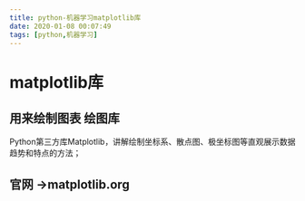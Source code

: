 ```yaml
---
title: python-机器学习matplotlib库
date: 2020-01-08 00:07:49
tags: [python,机器学习]
---
```


# matplotlib库

## 用来绘制图表 绘图库

Python第三方库Matplotlib，讲解绘制坐标系、散点图、极坐标图等直观展示数据趋势和特点的方法；

<!--more-->

## 官网 ->matplotlib.org